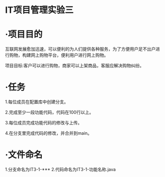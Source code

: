 # IT项目管理实验三

#  ·项目目的
互联网发展愈加迅速，可以便利的为人们提供各种服务，为了方便用户足不出户进行购物，构建网上购物平台，便利用户进行网上购物。

项目目标:客户可以进行购物，商家可以上架商品，客服应解决购物纠纷。

# ·任务
1.每位成员在配置库中创建分支。

2.完成至少一段功能代码，代码在100行以上。

3.每位成员完成功能代码的修改与上传。

4.在分支里完成代码的修改，并合并到main。


# ·文件命名
1.分支命名为IT3-1-***
2.代码命名为IT3-1-功能名称.java
